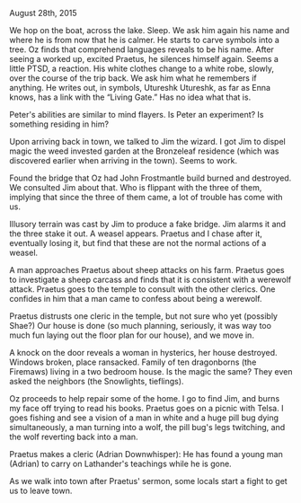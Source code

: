 August 28th, 2015

We hop on the boat, across the lake. Sleep. We ask him again his name and where he is from now that he is calmer. He starts to carve symbols into a tree. Oz finds that comprehend languages reveals to be his name. After seeing a worked up, excited Praetus, he silences himself again. Seems a little PTSD, a reaction. His white clothes change to a white robe, slowly, over the course of the trip back.
We ask him what he remembers if anything. He writes out, in symbols, Utureshk
Utureshk, as far as Enna knows, has a link with the “Living Gate.” Has no idea what that is. 

Peter's abilities are similar to mind flayers. Is Peter an experiment? Is something residing in him?

Upon arriving back in town, we talked to Jim the wizard. I got Jim to dispel magic the weed invested garden at the Bronzeleaf residence (which was 	discovered earlier when arriving in the town). Seems to work.

Found the bridge that Oz had John Frostmantle build burned and destroyed.
We consulted Jim about that. Who is flippant with the three of them, implying that since the three of them came, a lot of trouble has come with us. 

Illusory terrain was cast by Jim to produce a fake bridge. Jim alarms it and the three stake it out. A weasel appears. Praetus and I chase after it, eventually losing it, but find that these are not the normal actions of a weasel.

A man approaches Praetus about sheep attacks on his farm. Praetus goes to investigate a sheep carcass and finds that it is consistent with a werewolf attack. Praetus goes to the temple to consult with the other clerics. One confides in him that a man came to confess about being a werewolf.

Praetus distrusts one cleric in the temple, but not sure who yet (possibly Shae?)
Our house is done (so much planning, seriously, it was way too much fun laying out the floor plan for our house), and we move in. 

A knock on the door reveals a woman in hysterics, her house destroyed. Windows broken, place ransacked. Family of ten dragonborns (the Firemaws) living in a two bedroom house. Is the magic the same? They even asked the neighbors (the Snowlights, tieflings).

Oz proceeds to help repair some of the home.
I go to find Jim, and burns my face off trying to read his books.
Praetus goes on a picnic with Telsa. 
I goes fishing and see a vision of a man in white and a huge pill bug dying simultaneously, a man turning into a wolf, the pill bug's legs twitching, and the wolf reverting back into a man.

Praetus makes a cleric (Adrian Downwhisper): He has found a young man (Adrian) to carry on Lathander's teachings while he is gone.

As we walk into town after Praetus' sermon, some locals start a fight to get us to leave town.